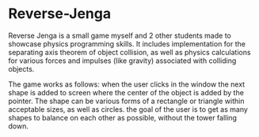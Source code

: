 # Reverse-Jenga

Reverse Jenga is a small game myself and 2 other students made to showcase physics programming skills. It includes implementation for the separating axis theorem of object collision, as well as physics calculations for various forces and impulses (like gravity) associated with colliding objects. 

The game works as follows: when the user clicks in the window the next shape is added to screen where the center of the object is added by the pointer. The shape can be various forms of a rectangle or triangle within acceptable sizes, as well as circles. the goal of the user is to get as many shapes to balance on each other as possible, without the tower falling down.

